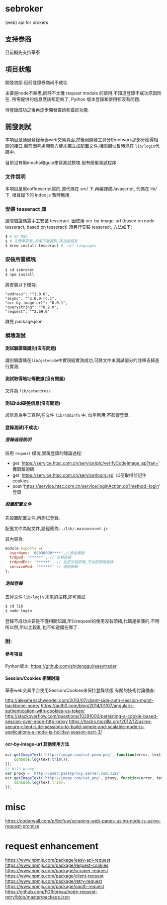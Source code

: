 # sebroker
(web) api for brokers

## 支持券商
目前擬先支持華泰

## 項目狀態
開發初期.目前登錄券商尚不成功.

主要是node不熟悉,同時不太懂 request module 的使用.不知道登錄不成功原因所在.
所需提供的信息應該都足夠了, Python 版本登錄和使用都沒有問題.

待登錄成功之後再逐步開發查詢和委託功能.

## 開發測試
本項目是通過登錄華泰web交易頁面,然後用開發工具分析network那部分獲得相關的接口.目前因考慮開發方便未獨立成配置文件,相關網址暫時混在 `lib/login`代碼中.

目前沒有用mocha和gulp來寫測試模塊.但有簡單測試程序.

### 文件說明
本項目是用coffeescript寫的,源代碼在 src/ 下,再編譯成Javascript, 代碼在 lib/ 下.
根目錄下的 index.js 暫時無用.


### 安裝 tesseract 庫
讀取驗證碼需手工安裝 tesseract.
因使用 ocr-by-image-url (based on  node-tesseract, based on tesseract) 須另行安裝 tesseract, 方法如下:

```bash
$ # on Mac
$ # 先簡單安裝,如果不能識別,則加全語言
$ brew install tesseract #--all-languages  
```
### 安裝所需模塊

```bash
$ cd sebroker
$ npm install
```
將安裝以下模塊:
```
"address": "^1.0.0",
"async": "^2.0.0-rc.1",
"ocr-by-image-url": "0.0.1",
"querystring": "^0.2.0",
"request": "^2.69.0"
```
詳見 package.json

### 模塊測試

#### 測試驗證碼識別(沒有問題)
識別驗證碼在`lib/getvcode`中實現經實測成功,可將文件末測試部分的注釋去掉進行實測.

#### 測試取得地址等數據(沒有問題)
文件為 `lib/getaddress`

#### 測試hdd硬盤信息(沒有問題)
該信息為手工查得,在文件 `lib/hddinfo` 中.
似乎無用,不影響登錄.

#### 登錄測試(不成功)

##### 登錄過程說明
採用 `request` 模塊,實現登錄的理論過程:
  - get 'https://service.htsc.com.cn/service/pic/verifyCodeImage.jsp?ran=' 獲取驗證碼
  - get 'https://service.htsc.com.cn/service/login.jsp' 以便取得並記住cookies
  - post  'https://service.htsc.com.cn/service/loginAction.do?method=login' 登錄

##### 設置配置文件
先設置配置文件,再測試登錄.

配置文件為點文件,路徑應為:
`./lib/.mainaccount.js`

其內容為:
```javascript
module.exports ={
  userName: '08030000****',//資金賬號
  trdpwd: '******', // 交易密碼
  trdpwdEns: '******', // 加密交易密碼,不加密照樣登錄
  servicePwd: '******' // 通訊密碼
};
```

##### 測試登錄
去掉文件 `lib/login` 末尾的注釋,即可測試

```bash
$ cd lib
$ node login
```
登錄不成功主要是不懂相關知識,所以request的使用沒有頭緒,代碼是拼湊的,不明所以然,所以比較亂.也不知道錯在哪了.

### 附:
#### 參考項目
Python版本:
https://github.com/shidenggui/easytrader

#### Session/Cookies 相關討論
華泰web交易平台使用Session/Cookies來保持登錄狀態,有關的技術討論備查:

http://alexehrnschwender.com/2013/07/client-side-auth-session-mgmt-backbone-node/
https://auth0.com/blog/2014/01/07/angularjs-authentication-with-cookies-vs-token/
http://stackoverflow.com/questions/10291000/persisting-a-cookie-based-session-over-node-http-proxy
https://hacks.mozilla.org/2012/12/using-secure-client-side-sessions-to-build-simple-and-scalable-node-js-applications-a-node-js-holiday-season-part-3/

#### ocr-by-image-url 其他使用方法
```javascript
ocr.getImageText('http://image.com/cat-poem.png', function(error, text){
    console.log(text.trim());
});
// With proxy
var proxy = 'http://user:pass@proxy.server.com:3128';
ocr.getImageText('http://image.com/cat.png', proxy, function(error, text){
    console.log(text.trim);
});
```


# misc
https://coderwall.com/p/9cifuw/scraping-web-pages-using-node-js-using-request-promise


# request enhancement
https://www.npmjs.com/package/easy-api-request
https://www.npmjs.com/package/request-cookies
https://www.npmjs.com/package/scraper-request
https://www.npmjs.com/package/client-request
https://www.npmjs.com/package/retry-request
https://www.npmjs.com/package/oauth-request
https://github.com/FGRibreau/node-request-retry/blob/master/package.json
